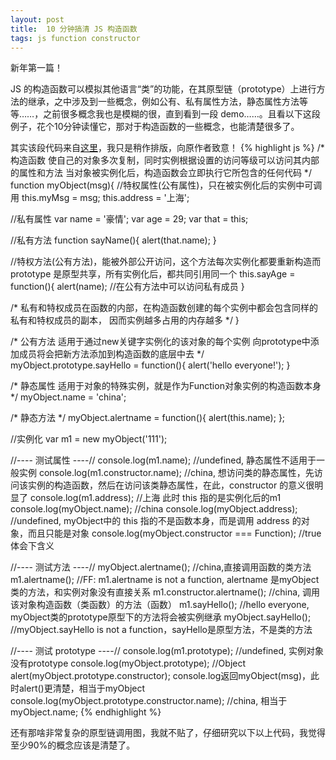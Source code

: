 ```yaml
---
layout: post
title:  10 分钟搞清 JS 构造函数
tags: js function constructor
---
```


新年第一篇！

JS 的构造函数可以模拟其他语言“类”的功能，在其原型链（prototype）上进行方法的继承，之中涉及到一些概念，例如公有、私有属性方法，静态属性方法等等……，之前很多概念我也是模糊的很，直到看到一段 demo……。且看以下这段例子，花个10分钟读懂它，那对于构造函数的一些概念，也能清楚很多了。

<!--more-->

其实该段代码来自[这里](http://www.cnblogs.com/jikey/archive/2011/05/13/2045005.html)，我只是稍作排版，向原作者致意！
{% highlight js %}
/*
  构造函数
  使自己的对象多次复制，同时实例根据设置的访问等级可以访问其内部的属性和方法
  当对象被实例化后，构造函数会立即执行它所包含的任何代码
*/
function myObject(msg){
  //特权属性(公有属性)，只在被实例化后的实例中可调用
  this.myMsg = msg;
  this.address = '上海';

  //私有属性
  var name = '豪情';
  var age = 29;
  var that = this;

  //私有方法
  function sayName(){
    alert(that.name);
  }

  //特权方法(公有方法)，能被外部公开访问，这个方法每次实例化都要重新构造而 prototype 是原型共享，所有实例化后，都共同引用同一个
  this.sayAge = function(){
    alert(name); //在公有方法中可以访问私有成员
  }

  /*
    私有和特权成员在函数的内部，在构造函数创建的每个实例中都会包含同样的私有和特权成员的副本，
    因而实例越多占用的内存越多
  */
 }

/*
  公有方法
  适用于通过new关键字实例化的该对象的每个实例
  向prototype中添加成员将会把新方法添加到构造函数的底层中去
*/
myObject.prototype.sayHello = function(){
  alert('hello everyone!');
}

/*
  静态属性
  适用于对象的特殊实例，就是作为Function对象实例的构造函数本身
*/
myObject.name = 'china';

/*
  静态方法
*/
myObject.alertname = function(){
  alert(this.name);
};

//实例化
var m1 = new myObject('111');

//---- 测试属性 ----//
console.log(m1.name); //undefined, 静态属性不适用于一般实例
console.log(m1.constructor.name); //china, 想访问类的静态属性，先访问该实例的构造函数，然后在访问该类静态属性，在此，constructor 的意义很明显了
console.log(m1.address); //上海 此时 this 指的是实例化后的m1
console.log(myObject.name); //china
console.log(myObject.address); //undefined, myObject中的 this 指的不是函数本身，而是调用 address 的对象，而且只能是对象
console.log(myObject.constructor === Function); //true 体会下含义

//---- 测试方法 ----//
myObject.alertname(); //china,直接调用函数的类方法
m1.alertname(); //FF: m1.alertname is not a function, alertname 是myObject类的方法，和实例对象没有直接关系
m1.constructor.alertname(); //china, 调用该对象构造函数（类函数）的方法（函数）
m1.sayHello(); //hello everyone, myObject类的prototype原型下的方法将会被实例继承
myObject.sayHello(); //myObject.sayHello is not a function，sayHello是原型方法，不是类的方法

//---- 测试 prototype ----//
console.log(m1.prototype); //undefined, 实例对象没有prototype
console.log(myObject.prototype); //Object
alert(myObject.prototype.constructor); console.log返回myObject(msg)，此时alert()更清楚，相当于myObject
console.log(myObject.prototype.constructor.name); //china, 相当于myObject.name;
{% endhighlight %}

还有那啥非常复杂的原型链调用图，我就不贴了，仔细研究以下以上代码，我觉得至少90%的概念应该是清楚了。

